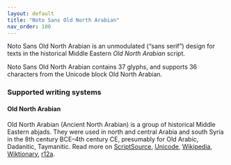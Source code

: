```yaml
---
layout: default
title: "Noto Sans Old North Arabian"
nav_order: 100
---
```

Noto Sans Old North Arabian is an unmodulated (“sans serif”) design for texts in the historical Middle Eastern _Old North Arabian_ script. 

Noto Sans Old North Arabian contains 37 glyphs, and supports 36 characters from the Unicode block Old North Arabian.


### Supported writing systems


#### Old North Arabian

Old North Arabian (Ancient North Arabian) is a group of historical Middle Eastern abjads. They were used in north and central Arabia and south Syria in the 8th century BCE–4th century CE, presumably for Old Arabic, Dadanitic, Taymanitic. Read more on [ScriptSource](https://scriptsource.org/scr/Narb), [Unicode](https://www.unicode.org/versions/Unicode13.0.0/ch10.pdf#G26432), [Wikipedia](https://en.wikipedia.org/wiki/ISO_15924:Narb), [Wiktionary](https://en.wiktionary.org/wiki/Category:Old_North_Arabian_script), [r12a](https://r12a.github.io/scripts/links?iso=Narb).

